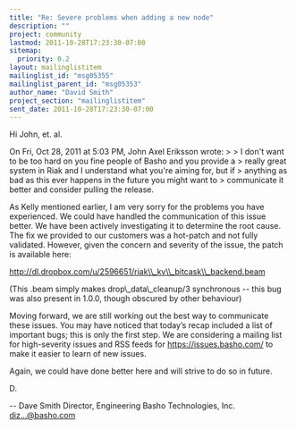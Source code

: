 ```yaml
---
title: "Re: Severe problems when adding a new node"
description: ""
project: community
lastmod: 2011-10-28T17:23:30-07:00
sitemap:
  priority: 0.2
layout: mailinglistitem
mailinglist_id: "msg05355"
mailinglist_parent_id: "msg05353"
author_name: "David Smith"
project_section: "mailinglistitem"
sent_date: 2011-10-28T17:23:30-07:00
---
```



Hi John, et. al.

On Fri, Oct 28, 2011 at 5:03 PM, John Axel Eriksson  wrote:
&gt;
&gt; I don't want to be too hard on you fine people of Basho and you provide a 
&gt; really great system in Riak and I understand what you're aiming for, but if
&gt; anything as bad as this ever happens in the future you might want to 
&gt; communicate it better and consider pulling the release.

As Kelly mentioned earlier, I am very sorry for the problems you have
experienced. We could have handled the communication of this issue
better. We have been actively investigating it to determine the root
cause. The fix we provided to our customers was a hot-patch and not
fully validated. However, given the concern and severity of the
issue, the patch is available here:

http://dl.dropbox.com/u/2596651/riak\\_kv\\_bitcask\\_backend.beam

(This .beam simply makes drop\\_data\\_cleanup/3 synchronous -- this bug
was also present in 1.0.0, though obscured by other behaviour)

Moving forward, we are still working out the best way to communicate
these issues. You may have noticed that today’s recap included a list
of important bugs; this is only the first step. We are considering a
mailing list for high-severity issues and RSS feeds for
https://issues.basho.com/ to make it easier to learn of new issues.

Again, we could have done better here and will strive to do so in future.

D.

-- 
Dave Smith
Director, Engineering
Basho Technologies, Inc.
diz...@basho.com

